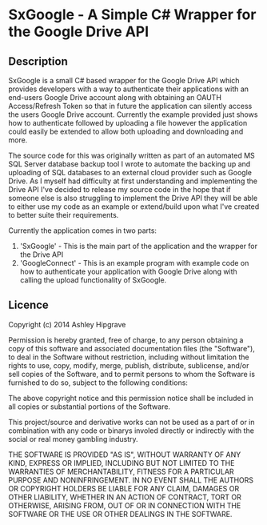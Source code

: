 SxGoogle - A Simple C# Wrapper for the Google Drive API
===========

Description
--------

SxGoogle is a small C# based wrapper for the Google Drive API which provides developers with a way to authenticate their applications with an end-users Google Drive account along with obtaining an OAUTH Access/Refresh Token so that in future the application can silently access the users Google Drive account. Currently the example provided just shows how to authenticate followed by uploading a file however the application could easily be extended to allow both uploading and downloading and more.

The source code for this was originally written as part of an automated MS SQL Server database backup tool I wrote to automate the backing up and uploading of SQL databases to an external cloud provider such as Google Drive. As I myself had difficulty at first understanding and implementing the Drive API I've decided to release my source code in the hope that if someone else is also struggling to implement the Drive API they will be able to either use my code as an example or extend/build upon what I've created to better suite their requirements.

Currently the application comes in two parts:

1) 'SxGoogle' - This is the main part of the application and the wrapper for the Drive API
2) 'GoogleConnect' - This is an example program with example code on how to authenticate your application with Google Drive along with calling the upload functionality of SxGoogle.

Licence
--------
Copyright (c) 2014 Ashley Hipgrave

Permission is hereby granted, free of charge, to any person obtaining a copy of
this software and associated documentation files (the "Software"), to deal in
the Software without restriction, including without limitation the rights to
use, copy, modify, merge, publish, distribute, sublicense, and/or sell copies of
the Software, and to permit persons to whom the Software is furnished to do so,
subject to the following conditions:

The above copyright notice and this permission notice shall be included in all
copies or substantial portions of the Software. 

This project/source and derivative works can not be used as a part of or in 
combination with any code or binarys involed directly or indirectly with the 
social or real money gambling industry.

THE SOFTWARE IS PROVIDED "AS IS", WITHOUT WARRANTY OF ANY KIND, EXPRESS OR
IMPLIED, INCLUDING BUT NOT LIMITED TO THE WARRANTIES OF MERCHANTABILITY, FITNESS
FOR A PARTICULAR PURPOSE AND NONINFRINGEMENT. IN NO EVENT SHALL THE AUTHORS OR
COPYRIGHT HOLDERS BE LIABLE FOR ANY CLAIM, DAMAGES OR OTHER LIABILITY, WHETHER
IN AN ACTION OF CONTRACT, TORT OR OTHERWISE, ARISING FROM, OUT OF OR IN
CONNECTION WITH THE SOFTWARE OR THE USE OR OTHER DEALINGS IN THE SOFTWARE.
